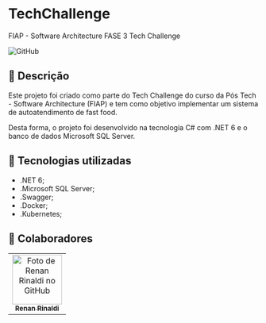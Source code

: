 # TechChallenge
FIAP - Software Architecture FASE 3 Tech Challenge

![GitHub](https://img.shields.io/github/license/dropbox/dropbox-sdk-java)

## :memo: Descrição
Este projeto foi criado como parte do Tech Challenge do curso da Pós Tech - Software Architecture (FIAP) e tem como objetivo implementar um sistema de autoatendimento de fast food.

Desta forma, o projeto foi desenvolvido na tecnologia C# com .NET 6 e o banco de dados Microsoft SQL Server.

## :wrench: Tecnologias utilizadas
* .NET 6;
* .Microsoft SQL Server;
* .Swagger;
* .Docker;
* .Kubernetes;

## :handshake: Colaboradores
<table>
  <tr>
    <td align="center">
      <a href="https://github.com/renanrcr">
        <img src="https://avatars.githubusercontent.com/u/83503490?v=4" width="100px;" alt="Foto de Renan Rinaldi no GitHub"/><br>
        <sub>
          <b>Renan Rinaldi</b>
        </sub>
      </a>
    </td>
  </tr>
</table>
